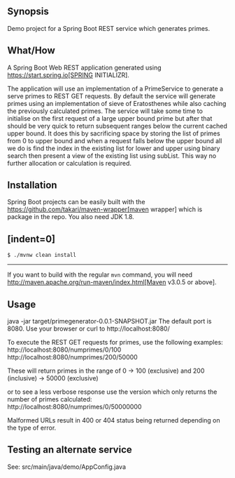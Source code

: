 ## Synopsis

Demo project for a Spring Boot REST service which generates primes. 

## What/How

A Spring Boot Web REST application generated using https://start.spring.io[SPRING INITIALIZR].

The application will use an implementation of a PrimeService to generate a serve primes to 
REST GET requests. By default the service will generate primes using an implementation of 
sieve of Eratosthenes while also caching the previously calculated primes. The service will 
take some time to initialise on the first request of a large upper bound prime but after 
that should be very quick to return subsequent ranges below the current cached upper bound. 
It does this by sacrificing space by storing the list of primes from 0 to upper bound and 
when a request falls below the upper bound all we do is find the index in the existing list 
for lower and upper using binary search then present a view of the existing list using 
subList. This way no further allocation or calculation is required. 

## Installation

Spring Boot projects can be easily built with the
https://github.com/takari/maven-wrapper[maven wrapper] which is package in the repo. 
You also need JDK 1.8.

[indent=0]
----
	$ ./mvnw clean install
----

If you want to build with the regular `mvn` command, you will need
http://maven.apache.org/run-maven/index.html[Maven v3.0.5 or above].


## Usage

java -jar target/primegenerator-0.0.1-SNAPSHOT.jar
The default port is 8080.
Use your browser or curl to 
http://localhost:8080/

To execute the REST GET requests for primes, use the following examples:
http://localhost:8080/numprimes/0/100
http://localhost:8080/numprimes/200/50000

These will return primes in the range of 0 -> 100 (exclusive)
and 200 (inclusive) -> 50000 (exclusive)

or to see a less verbose response use the version which only returns the number of
primes calculated:
http://localhost:8080/numprimes/0/50000000

Malformed URLs result in 400 or 404 status being returned depending on the type of error.

## Testing an alternate service

See:
src/main/java/demo/AppConfig.java

